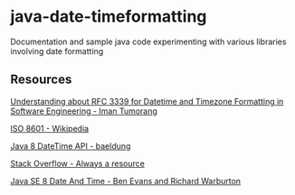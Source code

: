 # java-date-timeformatting
Documentation and sample java code experimenting with various libraries involving date formatting

## Resources

[Understanding about RFC 3339 for Datetime and Timezone Formatting in Software Engineering - Iman Tumorang
](https://medium.com/easyread/understanding-about-rfc-3339-for-datetime-formatting-in-software-engineering-940aa5d5f68a)

[ISO 8601 - Wikipedia](https://en.wikipedia.org/wiki/ISO_8601)

[Java 8 DateTime API -  baeldung](https://www.baeldung.com/migrating-to-java-8-date-time-api)

[Stack Overflow - Always a resource ](https://stackoverflow.com/questions/2891361/how-to-set-time-zone-of-a-java-util-date)

[Java SE 8 Date And Time - Ben Evans and Richard Warburton](https://www.oracle.com/technical-resources/articles/java/jf14-date-time.html)






